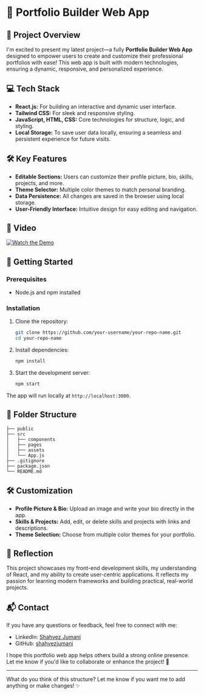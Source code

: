 # 🚀 Portfolio Builder Web App

## 🌟 Project Overview
I'm excited to present my latest project—a fully **Portfolio Builder Web App** designed to empower users to create and customize their professional portfolios with ease! This web app is built with modern technologies, ensuring a dynamic, responsive, and personalized experience.

## 💻 Tech Stack
- **React.js:** For building an interactive and dynamic user interface.
- **Tailwind CSS:** For sleek and responsive styling.
- **JavaScript, HTML, CSS:** Core technologies for structure, logic, and styling.
- **Local Storage:** To save user data locally, ensuring a seamless and persistent experience for future visits.

## 🛠️ Key Features
- **Editable Sections:** Users can customize their profile picture, bio, skills, projects, and more.
- **Theme Selector:** Multiple color themes to match personal branding.
- **Data Persistence:** All changes are saved in the browser using local storage.
- **User-Friendly Interface:** Intuitive design for easy editing and navigation.

## 📸 Video
[![Watch the Demo](thumbnail-image-url)](https://www.linkedin.com/posts/shahvez-jumani_webdevelopment-reactjs-portfolio-activity-7296833787542315008-KdeL?utm_source=share&utm_medium=member_desktop&rcm=ACoAADnd2OYB1n0TfQB8ltq5Xlw3livNWiEtqT4)


## 🚀 Getting Started

### Prerequisites
- Node.js and npm installed

### Installation
1. Clone the repository:
   ```bash
   git clone https://github.com/your-username/your-repo-name.git
   cd your-repo-name
   ```

2. Install dependencies:
   ```bash
   npm install
   ```

3. Start the development server:
   ```bash
   npm start
   ```

The app will run locally at `http://localhost:3000`.

## 📂 Folder Structure
```
├── public
├── src
│   ├── components
│   ├── pages
│   ├── assets
│   └── App.js
├── .gitignore
├── package.json
└── README.md
```

## 🛠️ Customization
- **Profile Picture & Bio:** Upload an image and write your bio directly in the app.
- **Skills & Projects:** Add, edit, or delete skills and projects with links and descriptions.
- **Theme Selection:** Choose from multiple color themes for your portfolio.

## 🧠 Reflection
This project showcases my front-end development skills, my understanding of React, and my ability to create user-centric applications. It reflects my passion for learning modern frameworks and building practical, real-world projects.

## 📬 Contact
If you have any questions or feedback, feel free to connect with me:
- LinkedIn: [Shahvez Jumani](https://www.linkedin.com/in/shahvez-jumani/)
- GitHub: [shahvezjumani](https://github.com/shahvezjumani)

I hope this portfolio web app helps others build a strong online presence. Let me know if you'd like to collaborate or enhance the project! 🚀

---

What do you think of this structure? Let me know if you want me to add anything or make changes! ✨

